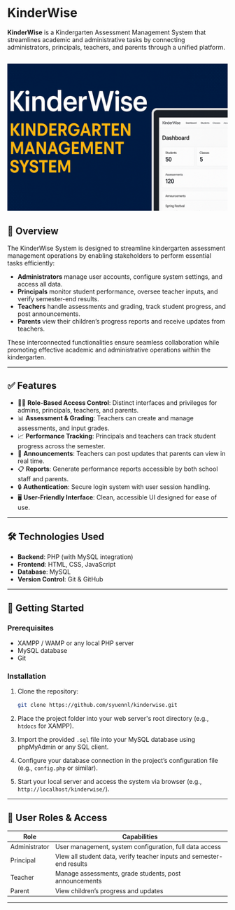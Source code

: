 # KinderWise

**KinderWise** is a Kindergarten Assessment Management System that streamlines academic and administrative tasks by connecting administrators, principals, teachers, and parents through a unified platform.

[![KinderWise Demo](kinderwise-thumbnail.png)](https://youtu.be/hmOp-aAPWQ8)
---

## 📌 Overview

The KinderWise System is designed to streamline kindergarten assessment management operations by enabling stakeholders to perform essential tasks efficiently:

* **Administrators** manage user accounts, configure system settings, and access all data.
* **Principals** monitor student performance, oversee teacher inputs, and verify semester-end results.
* **Teachers** handle assessments and grading, track student progress, and post announcements.
* **Parents** view their children’s progress reports and receive updates from teachers.

These interconnected functionalities ensure seamless collaboration while promoting effective academic and administrative operations within the kindergarten.

---

## ✅ Features

* 🧑‍🏫 **Role-Based Access Control**: Distinct interfaces and privileges for admins, principals, teachers, and parents.
* 📊 **Assessment & Grading**: Teachers can create and manage assessments, and input grades.
* 📈 **Performance Tracking**: Principals and teachers can track student progress across the semester.
* 📢 **Announcements**: Teachers can post updates that parents can view in real time.
* 📋 **Reports**: Generate performance reports accessible by both school staff and parents.
* 🔒 **Authentication**: Secure login system with user session handling.
* 🖥️ **User-Friendly Interface**: Clean, accessible UI designed for ease of use.

---

## 🛠 Technologies Used

* **Backend**: PHP (with MySQL integration)
* **Frontend**: HTML, CSS, JavaScript
* **Database**: MySQL
* **Version Control**: Git & GitHub

---

## 🚀 Getting Started

### Prerequisites

* XAMPP / WAMP or any local PHP server
* MySQL database
* Git

### Installation

1. Clone the repository:

   ```bash
   git clone https://github.com/syuennl/kinderwise.git
   ```

2. Place the project folder into your web server's root directory (e.g., `htdocs` for XAMPP).

3. Import the provided `.sql` file into your MySQL database using phpMyAdmin or any SQL client.

4. Configure your database connection in the project’s configuration file (e.g., `config.php` or similar).

5. Start your local server and access the system via browser (e.g., `http://localhost/kinderwise/`).

---

## 👤 User Roles & Access

| Role          | Capabilities                                                          |
| ------------- | --------------------------------------------------------------------- |
| Administrator | User management, system configuration, full data access               |
| Principal     | View all student data, verify teacher inputs and semester-end results |
| Teacher       | Manage assessments, grade students, post announcements                |
| Parent        | View children’s progress and updates                                  |

---

